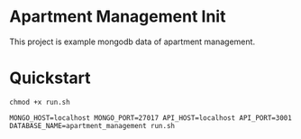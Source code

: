 # Apartment Management Init

This project is example mongodb data of apartment management.

# Quickstart
```
chmod +x run.sh
```
```
MONGO_HOST=localhost MONGO_PORT=27017 API_HOST=localhost API_PORT=3001 DATABASE_NAME=apartment_management run.sh
```
